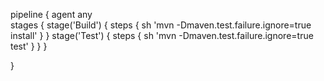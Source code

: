 pipeline { 
    agent any  
    stages { 
        stage('Build') { 
            steps { 
               sh 'mvn -Dmaven.test.failure.ignore=true install'
            }
        }
         stage('Test') {
            steps {
                sh 'mvn -Dmaven.test.failure.ignore=true test'
            }
        }
    }
    
 
}
